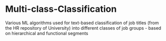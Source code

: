 # Multi-class-Classification
Various ML algorithms used for text-based classification of job titles (from the HR repository of University) into different classes of job groups - based on hierarchical and functional segments
